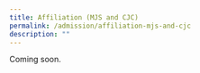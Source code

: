 ```yaml
---
title: Affiliation (MJS and CJC)
permalink: /admission/affiliation-mjs-and-cjc
description: ""
---
```

Coming soon.